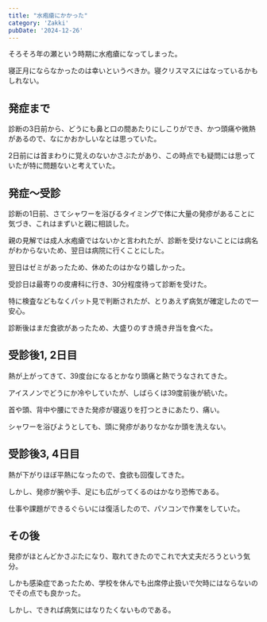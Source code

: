 ```yaml
---
title: "水疱瘡にかかった"
category: 'Zakki'
pubDate: '2024-12-26'
---
```


そろそろ年の瀬という時期に水疱瘡になってしまった。

寝正月にならなかったのは幸いというべきか。寝クリスマスにはなっているかもしれない。

## 発症まで

診断の3日前から、どうにも鼻と口の間あたりにしこりができ、かつ頭痛や微熱があるので、なにかおかしいなとは思っていた。

2日前には首まわりに覚えのないかさぶたがあり、この時点でも疑問には思っていたが特に問題ないと考えていた。

## 発症〜受診

診断の1日前、さてシャワーを浴びるタイミングで体に大量の発疹があることに気づき、これはまずいと親に相談した。

親の見解では成人水疱瘡ではないかと言われたが、診断を受けないことには病名がわからないため、翌日は病院に行くことにした。

翌日はゼミがあったため、休めたのはかなり嬉しかった。

受診日は最寄りの皮膚科に行き、30分程度待って診断を受けた。

特に検査などもなくパット見で判断されたが、とりあえず病気が確定したので一安心。

診断後はまだ食欲があったため、大盛りのすき焼き弁当を食べた。

## 受診後1, 2日目

熱が上がってきて、39度台になるとかなり頭痛と熱でうなされてきた。

アイスノンでどうにか冷やしていたが、しばらくは39度前後が続いた。

首や頭、背中や腰にできた発疹が寝返りを打つときにあたり、痛い。

シャワーを浴びようとしても、頭に発疹がありなかなか頭を洗えない。

## 受診後3, 4日目

熱が下がりほぼ平熱になったので、食欲も回復してきた。

しかし、発疹が腕や手、足にも広がってくるのはかなり恐怖である。

仕事や課題ができるぐらいには復活したので、パソコンで作業をしていた。

## その後

発疹がほとんどかさぶたになり、取れてきたのでこれで大丈夫だろうという気分。

しかも感染症であったため、学校を休んでも出席停止扱いで欠時にはならないのでその点でも良かった。

しかし、できれば病気にはなりたくないものである。
